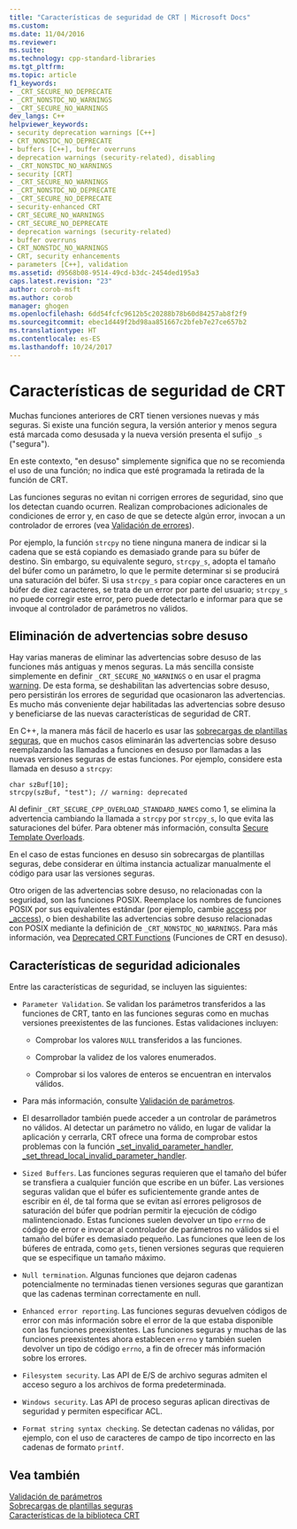 ```yaml
---
title: "Características de seguridad de CRT | Microsoft Docs"
ms.custom: 
ms.date: 11/04/2016
ms.reviewer: 
ms.suite: 
ms.technology: cpp-standard-libraries
ms.tgt_pltfrm: 
ms.topic: article
f1_keywords:
- _CRT_SECURE_NO_DEPRECATE
- _CRT_NONSTDC_NO_WARNINGS
- _CRT_SECURE_NO_WARNINGS
dev_langs: C++
helpviewer_keywords:
- security deprecation warnings [C++]
- CRT_NONSTDC_NO_DEPRECATE
- buffers [C++], buffer overruns
- deprecation warnings (security-related), disabling
- _CRT_NONSTDC_NO_WARNINGS
- security [CRT]
- _CRT_SECURE_NO_WARNINGS
- _CRT_NONSTDC_NO_DEPRECATE
- _CRT_SECURE_NO_DEPRECATE
- security-enhanced CRT
- CRT_SECURE_NO_WARNINGS
- CRT_SECURE_NO_DEPRECATE
- deprecation warnings (security-related)
- buffer overruns
- CRT_NONSTDC_NO_WARNINGS
- CRT, security enhancements
- parameters [C++], validation
ms.assetid: d9568b08-9514-49cd-b3dc-2454ded195a3
caps.latest.revision: "23"
author: corob-msft
ms.author: corob
manager: ghogen
ms.openlocfilehash: 6dd54fcfc9612b5c20288b78b60d84257ab8f2f9
ms.sourcegitcommit: ebec1d449f2bd98aa851667c2bfeb7e27ce657b2
ms.translationtype: HT
ms.contentlocale: es-ES
ms.lasthandoff: 10/24/2017
---
```

# <a name="security-features-in-the-crt"></a>Características de seguridad de CRT
Muchas funciones anteriores de CRT tienen versiones nuevas y más seguras. Si existe una función segura, la versión anterior y menos segura está marcada como desusada y la nueva versión presenta el sufijo `_s` ("segura").  
  
 En este contexto, "en desuso" simplemente significa que no se recomienda el uso de una función; no indica que esté programada la retirada de la función de CRT.  
  
 Las funciones seguras no evitan ni corrigen errores de seguridad, sino que los detectan cuando ocurren. Realizan comprobaciones adicionales de condiciones de error y, en caso de que se detecte algún error, invocan a un controlador de errores (vea [Validación de errores](../c-runtime-library/parameter-validation.md)).  
  
 Por ejemplo, la función `strcpy` no tiene ninguna manera de indicar si la cadena que se está copiando es demasiado grande para su búfer de destino. Sin embargo, su equivalente seguro, `strcpy_s`, adopta el tamaño del búfer como un parámetro, lo que le permite determinar si se producirá una saturación del búfer. Si usa `strcpy_s` para copiar once caracteres en un búfer de diez caracteres, se trata de un error por parte del usuario; `strcpy_s` no puede corregir este error, pero puede detectarlo e informar para que se invoque al controlador de parámetros no válidos.  
  
## <a name="eliminating-deprecation-warnings"></a>Eliminación de advertencias sobre desuso  
 Hay varias maneras de eliminar las advertencias sobre desuso de las funciones más antiguas y menos seguras. La más sencilla consiste simplemente en definir `_CRT_SECURE_NO_WARNINGS` o en usar el pragma [warning](../preprocessor/warning.md). De esta forma, se deshabilitan las advertencias sobre desuso, pero persistirán los errores de seguridad que ocasionaron las advertencias. Es mucho más conveniente dejar habilitadas las advertencias sobre desuso y beneficiarse de las nuevas características de seguridad de CRT.  
  
 En C++, la manera más fácil de hacerlo es usar las [sobrecargas de plantillas seguras](../c-runtime-library/secure-template-overloads.md), que en muchos casos eliminarán las advertencias sobre desuso reemplazando las llamadas a funciones en desuso por llamadas a las nuevas versiones seguras de estas funciones. Por ejemplo, considere esta llamada en desuso a `strcpy`:  
  
```  
char szBuf[10];   
strcpy(szBuf, "test"); // warning: deprecated   
```  
  
 Al definir `_CRT_SECURE_CPP_OVERLOAD_STANDARD_NAMES` como 1, se elimina la advertencia cambiando la llamada a `strcpy` por `strcpy_s`, lo que evita las saturaciones del búfer. Para obtener más información, consulta [Secure Template Overloads](../c-runtime-library/secure-template-overloads.md).  
  
 En el caso de estas funciones en desuso sin sobrecargas de plantillas seguras, debe considerar en última instancia actualizar manualmente el código para usar las versiones seguras.  
  
 Otro origen de las advertencias sobre desuso, no relacionadas con la seguridad, son las funciones POSIX. Reemplace los nombres de funciones POSIX por sus equivalentes estándar (por ejemplo, cambie [access](../c-runtime-library/reference/access-crt.md) por [_access](../c-runtime-library/reference/access-waccess.md)), o bien deshabilite las advertencias sobre desuso relacionadas con POSIX mediante la definición de `_CRT_NONSTDC_NO_WARNINGS`. Para más información, vea [Deprecated CRT Functions](http://msdn.microsoft.com/en-us/7e259932-c6c8-4c1a-9637-639e591681a5) (Funciones de CRT en desuso).  
  
## <a name="additional-security-features"></a>Características de seguridad adicionales  
 Entre las características de seguridad, se incluyen las siguientes:  
  
-   `Parameter Validation`. Se validan los parámetros transferidos a las funciones de CRT, tanto en las funciones seguras como en muchas versiones preexistentes de las funciones. Estas validaciones incluyen:  
  
    -   Comprobar los valores `NULL` transferidos a las funciones.  
  
    -   Comprobar la validez de los valores enumerados.  
  
    -   Comprobar si los valores de enteros se encuentran en intervalos válidos.  
  
-   Para más información, consulte [Validación de parámetros](../c-runtime-library/parameter-validation.md).  
  
-   El desarrollador también puede acceder a un controlar de parámetros no válidos. Al detectar un parámetro no válido, en lugar de validar la aplicación y cerrarla, CRT ofrece una forma de comprobar estos problemas con la función [_set_invalid_parameter_handler, _set_thread_local_invalid_parameter_handler](../c-runtime-library/reference/set-invalid-parameter-handler-set-thread-local-invalid-parameter-handler.md).  
  
-   `Sized Buffers`. Las funciones seguras requieren que el tamaño del búfer se transfiera a cualquier función que escribe en un búfer. Las versiones seguras validan que el búfer es suficientemente grande antes de escribir en él, de tal forma que se evitan así errores peligrosos de saturación del búfer que podrían permitir la ejecución de código malintencionado. Estas funciones suelen devolver un tipo `errno` de código de error e invocar al controlador de parámetros no válidos si el tamaño del búfer es demasiado pequeño. Las funciones que leen de los búferes de entrada, como `gets`, tienen versiones seguras que requieren que se especifique un tamaño máximo.  
  
-   `Null termination`. Algunas funciones que dejaron cadenas potencialmente no terminadas tienen versiones seguras que garantizan que las cadenas terminan correctamente en null.  
  
-   `Enhanced error reporting`. Las funciones seguras devuelven códigos de error con más información sobre el error de la que estaba disponible con las funciones preexistentes. Las funciones seguras y muchas de las funciones preexistentes ahora establecen `errno` y también suelen devolver un tipo de código `errno`, a fin de ofrecer más información sobre los errores.  
  
-   `Filesystem security`. Las API de E/S de archivo seguras admiten el acceso seguro a los archivos de forma predeterminada.  
  
-   `Windows security`. Las API de proceso seguras aplican directivas de seguridad y permiten especificar ACL.  
  
-   `Format string syntax checking`. Se detectan cadenas no válidas, por ejemplo, con el uso de caracteres de campo de tipo incorrecto en las cadenas de formato `printf`.  
  
## <a name="see-also"></a>Vea también  
 [Validación de parámetros](../c-runtime-library/parameter-validation.md)   
 [Sobrecargas de plantillas seguras](../c-runtime-library/secure-template-overloads.md)   
 [Características de la biblioteca CRT](../c-runtime-library/crt-library-features.md)